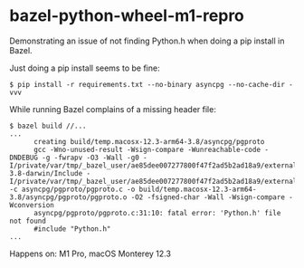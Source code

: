 # bazel-python-wheel-m1-repro
Demonstrating an issue of not finding Python.h when doing a pip install in Bazel.

Just doing a pip install seems to be fine:
```
$ pip install -r requirements.txt --no-binary asyncpg --no-cache-dir -vvv
```

While running Bazel complains of a missing header file:
```
$ bazel build //...
...
      creating build/temp.macosx-12.3-arm64-3.8/asyncpg/pgproto
      gcc -Wno-unused-result -Wsign-compare -Wunreachable-code -DNDEBUG -g -fwrapv -O3 -Wall -g0 -I/private/var/tmp/_bazel_user/ae85dee007277800f47f2ad5b2ad18a9/external/python_interpreter/bazel_install/lib/python3.8/config-3.8-darwin/Include -I/private/var/tmp/_bazel_user/ae85dee007277800f47f2ad5b2ad18a9/external/python_interpreter -c asyncpg/pgproto/pgproto.c -o build/temp.macosx-12.3-arm64-3.8/asyncpg/pgproto/pgproto.o -O2 -fsigned-char -Wall -Wsign-compare -Wconversion
      asyncpg/pgproto/pgproto.c:31:10: fatal error: 'Python.h' file not found
      #include "Python.h"
...
```

Happens on:
M1 Pro, macOS Monterey 12.3